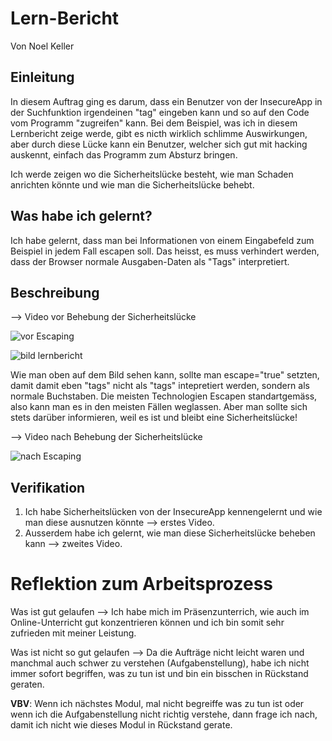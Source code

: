 # Lern-Bericht
Von Noel Keller

## Einleitung

In diesem Auftrag ging es darum, dass ein Benutzer von der InsecureApp in der Suchfunktion irgendeinen "tag" eingeben kann und so auf den Code vom Programm "zugreifen" kann. Bei dem Beispiel, was ich in diesem Lernbericht zeige werde, gibt es nicth wirklich schlimme Auswirkungen, aber durch diese Lücke kann ein Benutzer, welcher sich gut mit hacking auskennt, einfach das Programm zum Absturz bringen.

Ich werde zeigen wo die Sicherheitslücke besteht, wie man Schaden anrichten könnte und wie man die Sicherheitslücke behebt. 

## Was habe ich gelernt?

Ich habe gelernt, dass man bei Informationen von einem Eingabefeld zum Beispiel in jedem Fall escapen soll. Das heisst, es muss verhindert werden, dass der Browser normale Ausgaben-Daten als "Tags" interpretiert. 

## Beschreibung

--> Video vor Behebung der Sicherheitslücke

![vor Escaping](https://user-images.githubusercontent.com/74292626/206466917-478c3f75-4776-41fe-ab9f-7f147303eeb0.gif)


![bild lernbericht](https://user-images.githubusercontent.com/74292626/206473622-6956e2c4-7bf2-42b7-9207-b53a30111fd0.png)

Wie man oben auf dem Bild sehen kann, sollte man escape="true" setzten, damit damit eben "tags" nicht als "tags" intepretiert werden, sondern als normale Buchstaben. Die meisten Technologien Escapen standartgemäss, also kann man es in den meisten Fällen weglassen. Aber man sollte sich stets darüber informieren, weil es ist und bleibt eine Sicherheitslücke!

--> Video nach Behebung der Sicherheitslücke

![nach Escaping](https://user-images.githubusercontent.com/74292626/206475645-a259659a-cce9-434b-becd-3a61d89702a0.gif)

## Verifikation

1. Ich habe Sicherheitslücken von der InsecureApp kennengelernt und wie man diese ausnutzen könnte --> erstes Video.
2. Ausserdem habe ich gelernt, wie man diese Sicherheitslücke beheben kann --> zweites Video.

# Reflektion zum Arbeitsprozess

Was ist gut gelaufen --> Ich habe mich im Präsenzunterrich, wie auch im Online-Unterricht gut konzentrieren können und ich bin somit sehr zufrieden mit meiner Leistung.

Was ist nicht so gut gelaufen --> Da die Aufträge nicht leicht waren und manchmal auch schwer zu verstehen (Aufgabenstellung), habe ich nicht immer sofort begriffen, was zu tun ist und bin ein bisschen in Rückstand geraten.

**VBV**: Wenn ich nächstes Modul, mal nicht begreiffe was zu tun ist oder wenn ich die Aufgabenstellung nicht richtig verstehe, dann frage ich nach, damit ich nicht wie dieses Modul in Rückstand gerate.
